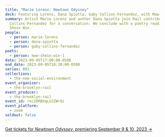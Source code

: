 ```yaml
---
title: "Marie Lorenz: Newtown Odyssey"
deck: Featuring Lorenz, Dana Spiotta, Gaby Collins-Fernandez, with Maw Shein Win
summary: Artist Marie Lorenz and author Dana Spiotta join Rail contributor Gaby
  Collins-Fernandez for a conversation. We conclude with a poetry reading by Maw
  Shein Win.
people:
  - person: marie-lorenz
  - person: dana-spiotta
  - person: gaby-collins-fernandez
poets:
  - person: maw-shein-win-1
date: 2023-09-05T17:00:00-0500
end_date: 2023-09-05T18:30:00-0500
series: 891
collections:
  - the-new-social-environment
event_organizer:
  - the-brooklyn-rail
event_producer:
  - the-brooklyn-rail
event_id: rec2ORBXqLG3ZWrQi
event_platform:
  - zoom
soldout: false
---
```

[Get tickets for *Newtown Odyssey,* premiering September 9 & 10, 2023 →](https://www.newtownodyssey.com/)